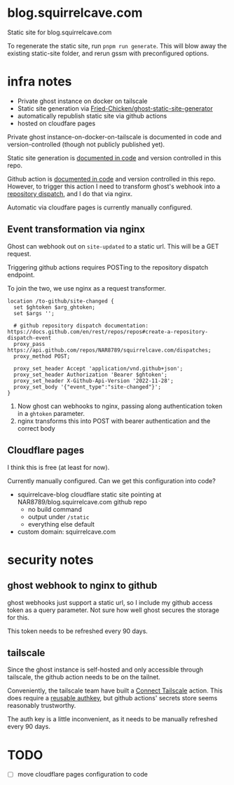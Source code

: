 # blog.squirrelcave.com

Static site for blog.squirrelcave.com

To regenerate the static site, run `pnpm run generate`. This will blow away the existing static-site folder, and rerun gssm with preconfigured options.

# infra notes

- Private ghost instance on docker on tailscale
- Static site generation via [Fried-Chicken/ghost-static-site-generator](https://github.com/Fried-Chicken/ghost-static-site-generator)
- automatically republish static site via github actions
- hosted on cloudfare pages

Private ghost instance-on-docker-on-tailscale is documented in code and version-controlled (though not publicly published yet).

Static site generation is [documented in code](https://github.com/NAR8789/squirrelcave.com-static-site/blob/main/package.json#L4) and version controlled in this repo.

Github action is [documented in code](https://github.com/NAR8789/squirrelcave.com-static-site/blob/main/.github/workflows/publish-static-site.yml) and version controlled in this repo. However, to trigger this action I need to transform ghost's webhook into a [repository dispatch](https://docs.github.com/en/rest/repos/repos#create-a-repository-dispatch-event), and I do that via nginx.

Automatic via cloudfare pages is currently manually configured.

## Event transformation via nginx

Ghost can webhook out on `site-updated` to a static url.
This will be a GET request.

Triggering github actions requires POSTing to the repository dispatch endpoint.

To join the two, we use nginx as a request transformer.

```nginx
location /to-github/site-changed {
  set $ghtoken $arg_ghtoken;
  set $args '';

  # github repository dispatch documentation: https://docs.github.com/en/rest/repos/repos#create-a-repository-dispatch-event
  proxy_pass https://api.github.com/repos/NAR8789/squirrelcave.com/dispatches;
  proxy_method POST;

  proxy_set_header Accept 'application/vnd.github+json';
  proxy_set_header Authorization 'Bearer $ghtoken';
  proxy_set_header X-Github-Api-Version '2022-11-28';
  proxy_set_body '{"event_type":"site-changed"}';
}
```

1. Now ghost can webhooks to nginx, passing along authentication token in a `ghtoken` parameter.
2. nginx transforms this into POST with bearer authentication and the correct body

## Cloudflare pages

I think this is free (at least for now).

Currently manually configured. Can we get this configuration into code?

- squirrelcave-blog cloudflare static site pointing at NAR8789/blog.squirrelcave.com github repo
  - no build command
  - output under `/static`
  - everything else default
- custom domain: squirrelcave.com

# security notes

## ghost webhook to nginx to github

ghost webhooks just support a static url, so I include my github access token as a query parameter.
Not sure how well ghost secures the storage for this.

This token needs to be refreshed every 90 days.

## tailscale

Since the ghost instance is self-hosted and only accessible through tailscale, the github action needs to be on the tailnet.

Conveniently, the tailscale team have built a [Connect Tailscale](https://github.com/marketplace/actions/connect-tailscale) action. This does require a [reusable authkey](https://tailscale.com/kb/1085/auth-keys/), but github actions' secrets store seems reasonably trustworthy.

The auth key is a little inconvenient, as it needs to be manually refreshed every 90 days.

# TODO

- [ ] move cloudflare pages configuration to code
